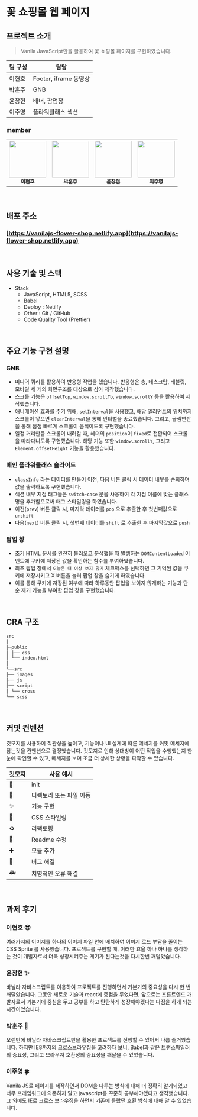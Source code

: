 # 꽃 쇼핑몰 웹 페이지

## 프로젝트 소개

> Vanila JavaScript만을 활용하여 꽃 쇼핑몰 페이지를 구현하였습니다.

| 팀 구성 | 담당                  |
| ------- | --------------------- |
| 이현호  | Footer, iframe 동영상 |
| 박훈주  | GNB                   |
| 윤창현  | 배너, 팝업창          |
| 이주영  | 플라워클래스 섹션     |

### member

<table>
  <tr>
        </td>
      <td align="center">
      <a href="https://github.com/LEEHYUNHO2001"
        ><img
          src="https://avatars.githubusercontent.com/LEEHYUNHO2001"
          width="100px;"
          alt=""
        /><br /><sub><b>이현호</b></sub></a>
    <br />
    </td>
    <td align="center">
      <a href="https://github.com/hoonjoo-park"
        ><img
          src="https://avatars.githubusercontent.com/hoonjoo-park"
          width="100px;"
          alt=""
        /><br /><sub><b>박훈주</b></sub></a
      ><br />
    </td>
    <td align="center">
      <a href="https://github.com/Yoon-CH"
        ><img
          src="https://avatars.githubusercontent.com/Yoon-CH"
          width="100px;"
          alt=""
        /><br /><sub><b>윤창현</b></sub></a
      ><br />
    </td>
    <td align="center">
      <a href="https://github.com/devjoylee"
        ><img
          src="https://avatars.githubusercontent.com/devjoylee"
          width="100px;"
          alt=""
        /><br /><sub><b>이주영</b></sub></a
      ><br />
  </tr>
</table>

<br />

## 배포 주소

### [https://vanilajs-flower-shop.netlify.app](https://vanilajs-flower-shop.netlify.app)

<br />

## 사용 기술 및 스택

- Stack
  - JavaScript, HTML5, SCSS
  - Babel
  - Deploy : Netilfy
  - Other : Git / GitHub
  - Code Quality Tool (Prettier)

<br />

## 주요 기능 구현 설명

### GNB

- 미디어 쿼리를 활용하여 반응형 작업을 했습니다. 반응형은 총, 데스크탑, 태블릿, 모바일 세 개의 화면구조를 대상으로 삼아 제작했습니다.
- 스크롤 기능은 `offsetTop`, `window.scrollTo`, `window.scrollY` 등을 활용하여 제작했습니다.
- 애니메이션 효과를 주기 위해, `setInterval`을 사용했고, 해당 엘리먼트의 위치까지 스크롤이 닿으면 `clearInterval`을 통해 인터벌을 종료했습니다. 그리고, 곱셈연산을 통해 점점 빠르게 스크롤이 움직이도록 구현했습니다.
- 일정 거리만큼 스크롤이 내려갈 때, 헤더의 `position`이 `fixed`로 전환되어 스크롤을 따라다니도록 구현했습니다. 해당 기능 또한 `window.scrollY`, 그리고 `Element.offsetHeight` 기능을 활용했습니다.

### 메인 플라워클래스 슬라이드

- `classInfo` 라는 데이터를 만들어 이전, 다음 버튼 클릭 시 데이터 내부를 순회하며 값을 출력하도록 구현했습니다.
- 섹션 내부 지점 태그들은 `switch~case` 문을 사용하여 각 지점 이름에 맞는 클래스명을 추가함으로써 태그 스타일링을 하였습니다.
- 이전(`prev`) 버튼 클릭 시, 마지막 데이터를 `pop` 으로 추출한 후 첫번째값으로 `unshift`
- 다음(`next`) 버튼 클릭 시, 첫번째 데이터를 `shift` 로 추출한 후 마지막값으로 `push`

### 팝업 창

- 초기 HTML 문서를 완전히 불러오고 분석했을 때 발생하는 `DOMContentLoaded` 이벤트에 쿠키에 저장된 값을 확인하는 함수를 부여하였습니다.
- 최초 팝업 창에서 `오늘은 더 이상 보지 않기` 체크박스를 선택하면 그 기억된 값을 쿠키에 저장시키고 X 버튼을 눌러 팝업 창을 숨기게 하였습니다.
- 이를 통해 쿠키에 저장된 여부에 따라 하루동안 팝업을 보이지 않게하는 기능과 단순 제거 기능을 부여한 팝업 창을 구현했습니다.

<br />

## CRA 구조

```markdown
src
│
├─public
│ ├── css
│ └── index.html
│
└──src
├── images
├── js
├── script
│ └── cross
└── scss
```

<br />

## 커밋 컨벤션

깃모지를 사용하여 직관성을 높이고, 기능이나 UI 설계에 따른 메세지를 커밋 메세지에 담는것을 컨벤션으로 결정했습니다. 깃모지로 인해 상대방이 어떤 작업을 수행했는지 한 눈에 확인할 수 있고, 메세지를 보며 조금 더 상세한 상황을 파악할 수 있습니다.

| 깃모지 | 사용 예시               |
| ------ | ----------------------- |
| 🎉     | init                    |
| 🚚     | 디렉토리 또는 파일 이동 |
| ✨     | 기능 구현               |
| 💄     | CSS 스타일링            |
| ♻️     | 리팩토링                |
| 📝     | Readme 수정             |
| ➕     | 모듈 추가               |
| 🐛     | 버그 해결               |
| 🚑️    | 치명적인 오류 해결      |

<br />

## 과제 후기

### **이현호** 😎

여러가지의 이미지를 하나의 이미지 파일 안에 배치하여 이미지 로드 부담을 줄이는 CSS Sprite 를 사용했습니다. 프로젝트를 구현할 때, 이러한 효율 하나 하나를 생각하는 것이 개발자로서 더욱 성장시켜주는 계기가 된다는것을 다시한번 깨달았습니다.

### 윤창현 ✨

바닐라 자바스크립트를 이용하여 프로젝트를 진행하면서 기본기의 중요성을 다시 한 번 깨달았습니다. 그동안 새로운 기술과 react에 중점을 두었다면, 앞으로는 프론트엔드 개발자로서 기본기에 중심을 두고 공부를 하고 탄탄하게 성장해야겠다는 다짐을 하게 되는 시간이었습니다.

### **박훈주** 🐳

오랜만에 바닐라 자바스크립트만을 활용한 프로젝트를 진행할 수 있어서 나름 즐거웠습니다. 하지만 IE8까지의 크로스브라우징을 고려하다 보니, Babel과 같은 트랜스파일러의 중요성, 그리고 브라우저 호환성의 중요성을 깨달을 수 있었습니다.

### **이주영 🍀**

Vanila JS로 페이지를 제작하면서 DOM을 다루는 방식에 대해 더 정확히 알게되었고 너무 프레임워크에 의존하지 말고 javascript를 꾸준히 공부해야겠다고 생각했습니다. 그 외에도 IE로 크로스 브라우징을 하면서 기존에 몰랐던 호환 방식에 대해 알 수 있었습니다.
